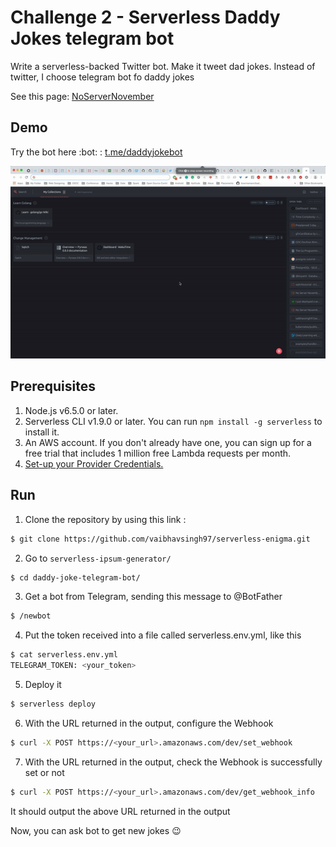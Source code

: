 # Challenge 2 - Serverless Daddy Jokes telegram bot

Write a serverless-backed Twitter bot. Make it tweet dad jokes. Instead of twitter, I choose telegram bot fo daddy jokes

See this page: [NoServerNovember](https://serverless.com/blog/no-server-november-challenge/)

## Demo

Try the bot here :bot: : [t.me/daddyjokebot](t.me/daddyjokebot)

![Day 2 demo gif](/daddy-joke-telegram-bot/demo/demo.gif)

## Prerequisites

1. Node.js v6.5.0 or later.
2. Serverless CLI v1.9.0 or later. You can run `npm install -g serverless` to install it.
3. An AWS account. If you don't already have one, you can sign up for a free trial that includes 1 million free Lambda requests per month.
4. [Set-up your Provider Credentials.](https://serverless.com/framework/docs/providers/aws/guide/credentials/)

## Run

1. Clone the repository by using this link :

```bash
$ git clone https://github.com/vaibhavsingh97/serverless-enigma.git
```

2. Go to `serverless-ipsum-generator/`

```bash
$ cd daddy-joke-telegram-bot/
```

3. Get a bot from Telegram, sending this message to @BotFather

```bash
$ /newbot
```

4. Put the token received into a file called serverless.env.yml, like this

```bash
$ cat serverless.env.yml
TELEGRAM_TOKEN: <your_token>
```

5. Deploy it

```bash
$ serverless deploy
```

6. With the URL returned in the output, configure the Webhook

```bash
$ curl -X POST https://<your_url>.amazonaws.com/dev/set_webhook
```

7. With the URL returned in the output, check the Webhook is successfully set or not

```bash
$ curl -X POST https://<your_url>.amazonaws.com/dev/get_webhook_info
```

It should output the above URL returned in the output

Now, you can ask bot to get new jokes :wink:
